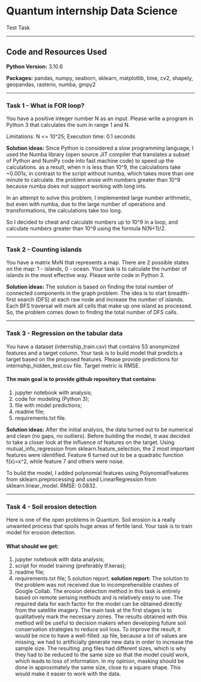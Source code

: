# Quantum internship Data Science
 Test Task

---

## Code and Resources Used

**Python Version:** 3.10.6

**Packages:** pandas, numpy, seaborn, sklearn, matplotlib, time, cv2, shapely, geopandas, rasterio, numba, gmpy2

---

### Task 1 - What is FOR loop?
You have a positive integer number N as an input. Please write a program in Python 3 that calculates the sum in range 1 and N.

Limitations:
N <= 10^25;
Execution time: 0.1 seconds

**Solution ideas:**
Since Python is considered a slow programming language, I used the Numba library (open source JIT compiler that translates a subset of Python and NumPy code into fast machine code) to speed up the calculations. as a result, when n is less than 10^9, the calculations take ~0.001s, in contrast to the script without numba, which takes more than one minute to calculate.
the problem arose with numbers greater than 10^9 because numba does not support working with long ints.

In an attempt to solve this problem, I implemented large number arithmetic, but even with numba, due to the large number of operations and transformations, the calculations take too long.

So I decided to cheat and calculate numbers up to 10^9 in a loop, and calculate numbers greater than 10^9 using the formula N(N+1)/2.

---

### Task 2 - Counting islands
You have a matrix MxN that represents a map. There are 2 possible states on the map: 1 - islands, 0 - ocean. Your task is to calculate the number of islands in the most effective way. Please write code in Python 3.

**Solution ideas:**
The solution is based on finding the total number of connected components in the graph problem. The idea is to start breadth-first search (DFS) at each raw node and increase the number of islands. Each BFS traversal will mark all cells that make up one island as processed. So, the problem comes down to finding the total number of DFS calls.

---

### Task 3 - Regression on the tabular data
You have a dataset (internship_train.csv) that contains 53 anonymized features and a target column. Your task is to build model that predicts a target based on the proposed features. Please provide predictions for internship_hidden_test.csv file. Target metric is RMSE. 
#### The main goal is to provide github repository that contains:
1. jupyter notebook with analysis; 
2. code for modeling (Python 3); 
3. file with model predictions; 
4. readme file;
5. requirements.txt file.

**Solution ideas:**
After the initial analysis, the data turned out to be numerical and clean (no gaps, no outliers). Before building the model, it was decided to take a closer look at the influence of features on the target. Using mutual_info_regression from sklearn.feature_selection, the 2 most important features were identified. Feature 6 turned out to be a quadratic function f(x)=x^2, while feature 7 and others were noise.

To build the model, I added polynomial features using PolynomialFeatures from sklearn.preprocessing and used LinearRegression from sklearn.linear_model.
RMSE: 0.0832.

---

### Task 4 - Soil erosion detection
Here is one of the open problems in Quantum. Soil erosion is a really unwanted process that spoils huge areas of fertile land. Your task is to train model for erosion detection.
#### What should we get:
1. jupyter notebook with data analysis;
2. script for model training (preferably tf.keras);
3. readme file;
4. requirements.txt file;
5.solution report.
**solution report:**
The solution to the problem was not received due to incomprehensible crashes of Google Collab. The erosion detection method in this task is entirely based on remote sensing methods and is relatively easy to use. The required data for each factor for the model can be obtained directly from the satellite imagery. The main task at the first stages is to qualitatively mark the necessary zones. The results obtained with this method will be useful to decision makers when developing future soil conservation strategies to reduce soil loss.
To improve the result, it would be nice to have a well-filled .sp file, because a lot of values ​​are missing, we had to artificially generate new data in order to increase the sample size. The resulting .png files had different sizes, which is why they had to be reduced to the same size so that the model could work, which leads to loss of information. In my opinion, masking should be done in approximately the same size, close to a square shape.
This would make it easier to work with the data.

